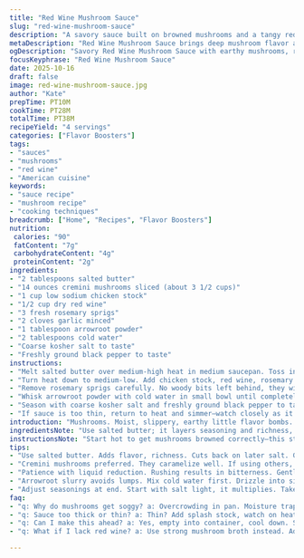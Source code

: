 ```yaml
---
title: "Red Wine Mushroom Sauce"
slug: "red-wine-mushroom-sauce"
description: "A savory sauce built on browned mushrooms and a tangy red wine base. Uses salted butter for flavor punch and replaces beef broth with chicken stock for a lighter finish. Cornstarch thickens but arrowroot powder works if needed. Fresh rosemary swaps thyme, adding earthiness. Timing varies with mushroom moisture, cooking till they shrink visibly and liquid reduces to a glossy coating. Garlic powder swapped for fresh minced garlic to deepen aroma. Cook low and slow after wine addition to prevent bitterness. Salt and pepper finish. Great for steak, pork, or roasted veggies. Watch texture closely to avoid gluey sauce."
metaDescription: "Red Wine Mushroom Sauce brings deep mushroom flavor and rich texture to meats or veggies. Ideal for steak or pork - simplicity meets depth."
ogDescription: "Savory Red Wine Mushroom Sauce with earthy mushrooms, red wine richness, and fresh rosemary aroma. Perfect for elevating steak or roasted veggies."
focusKeyphrase: "Red Wine Mushroom Sauce"
date: 2025-10-16
draft: false
image: red-wine-mushroom-sauce.jpg
author: "Kate"
prepTime: PT10M
cookTime: PT28M
totalTime: PT38M
recipeYield: "4 servings"
categories: ["Flavor Boosters"]
tags:
- "sauces"
- "mushrooms"
- "red wine"
- "American cuisine"
keywords:
- "sauce recipe"
- "mushroom recipe"
- "cooking techniques"
breadcrumb: ["Home", "Recipes", "Flavor Boosters"]
nutrition: 
 calories: "90"
 fatContent: "7g"
 carbohydrateContent: "4g"
 proteinContent: "2g"
ingredients:
- "2 tablespoons salted butter"
- "14 ounces cremini mushrooms sliced (about 3 1/2 cups)"
- "1 cup low sodium chicken stock"
- "1/2 cup dry red wine"
- "3 fresh rosemary sprigs"
- "2 cloves garlic minced"
- "1 tablespoon arrowroot powder"
- "2 tablespoons cold water"
- "Coarse kosher salt to taste"
- "Freshly ground black pepper to taste"
instructions:
- "Melt salted butter over medium-high heat in medium saucepan. Toss in sliced mushrooms immediately. Hear that sizzle? Critical to brown mushrooms properly. Stir often but let them sit a bit between tosses. Mushrooms should visibly shrink by half and begin to colour, released liquid almost evaporated. This caramelization adds that concentrated deep flavor you want."
- "Turn heat down to medium-low. Add chicken stock, red wine, rosemary sprigs and minced garlic. Stir well to combine. Now patience here: reduce liquid slowly. Avoid boiling rapidly or wine will turn bitter. You want watching bubbles, gentle simmer to concentrate flavor. This can take 18-20 minutes. Sauce should thicken slightly and coat spoon with a shiny glaze. Smell fresh pine from rosemary mingling with the acid of wine and earthiness of mushrooms."
- "Remove rosemary sprigs carefully. No woody bits left behind, they will ruin texture."
- "Whisk arrowroot powder with cold water in small bowl until completely smooth. Arrowroot thickens clear and glossy without clumps or cloudiness compared to cornstarch. Drizzle this slurry gradually into simmering sauce and stir constantly to avoid lumps. Heat for another 2-3 minutes until sauce clings thickly. If sauce stiffens too much, add splash more stock to loosen."
- "Season with coarse kosher salt and freshly ground black pepper to taste. Taste often. Remember salted butter is in play so go easy at first on salt."
- "If sauce is too thin, return to heat and simmer—watch closely as it can move from perfect to glue real fast. Too thick? Splash broth or a bit of water in and whisk to loosen. Serve immediately or keep warm over very low heat stirring occasionally."
introduction: "Mushrooms. Moist, slippery, earthy little flavor bombs. Want them browned right? Start hot, let them sweat water out then get those brown bits. Butter makes them sing but use salted to shortcut seasoning. Ditch beef broth this round; chicken stock works, lighter and more versatile. Red wine is the acid that cuts through richness but don’t rush the simmer after adding it; slow simmer coax flavors together without bitterness. Rosemary swapped in for thyme, woodsy and piney to brighten. Garlic powder gets kicked to fresh minced for punchier aroma. Thickener arrowroot for a clear finish, cornstarch can gum up. The key? Watch for reduction, smell, texture. Serve then. Practice makes perfect sauce. No guesswork left to chance."
ingredientsNote: "Use salted butter; it layers seasoning and richness, cutting back salt later. Cremini mushrooms give balanced earthiness but white button or shiitake can swap if needed—adjust cook time as some mushrooms release more water. Chicken stock instead of beef broth lightens sauce, good for less intense pairs like pork or chicken. Dry red wine adds acid and complexity; a good table wine works fine, avoid anything sweet. Fresh rosemary brings aromatic punch replacing thyme; don’t overdo or it browns bitter. Fresh garlic doubles aroma compared to powder but powder is great for speed. Arrowroot powder thickens crystal-clear, avoid lumps by mixing with cold water first. Cornstarch substitute okay, but sauce may look cloudy. Kosher salt and black pepper finishing touch; add incrementally to balance. If no wine or stock, use strong mushroom broth or water with a splash of balsamic vinegar for acidity."
instructionsNote: "Start hot to get mushrooms browned correctly—this step building deep flavors you can’t fake. Mushrooms must visibly shrink and color before adding liquids; soggy mushrooms equal dull sauce. Reduce heat before liquids to avoid harsh boil that makes wine bitter. Watch bubbles; slow gentle simmer signals reduction underway. Smell will shift from raw alcohol and sharp garlic to herbs and sweet mushroom aroma when ready. Pull rosemary before thickening to avoid woody fibers ruining sauce texture. Always pre-mix arrowroot slurry to avoid clumps. Cornstarch or arrowroot thickens the sauce fast; stir while adding to prevent lumps and over-thickening. Use taste and texture, not just time, as guideposts. Finish with salt and pepper. Adjust thickness last minute with stock or water; better to thin than gluey and dry. Keep warm gently; don’t scorch on high."
tips:
- "Use salted butter. Adds flavor, richness. Cuts back on later salt. Get it hot before mushrooms hit the pan. Key step. Brown those mushrooms well."
- "Cremini mushrooms preferred. They caramelize well. If using others, watch water release. Shiitake? Drier. Might need adjustments. Don’t overcrowd the pan."
- "Patience with liquid reduction. Rushing results in bitterness. Gentle simmer preferred. Bubbles small but steady. When coating knife shiny, you're close."
- "Arrowroot slurry avoids lumps. Mix cold water first. Drizzle into simmering sauce slowly. Stir constantly. Texture matters. Thick sauce = clingy, not gloop."
- "Adjust seasonings at end. Start with salt light, it multiplies. Take a taste test often. Fresh rosemary not to overpower but add depth. Pinch black pepper last."
faq:
- "q: Why do mushrooms get soggy? a: Overcrowding in pan. Moisture trapped. Solution? Cook in batches. Get that nice brown. No mush."
- "q: Sauce too thick or thin? a: Thin? Add splash stock, watch on heat. Thick? Broth works too. Always adjust last minute. Consistency key here."
- "q: Can I make this ahead? a: Yes, empty into container, cool down. Stiffens when cold. Reheat gently. Splash water or broth if needed."
- "q: What if I lack red wine? a: Use strong mushroom broth instead. Add splash balsamic for acidity. Flavor depth still shines, but tweaks."

---
```

